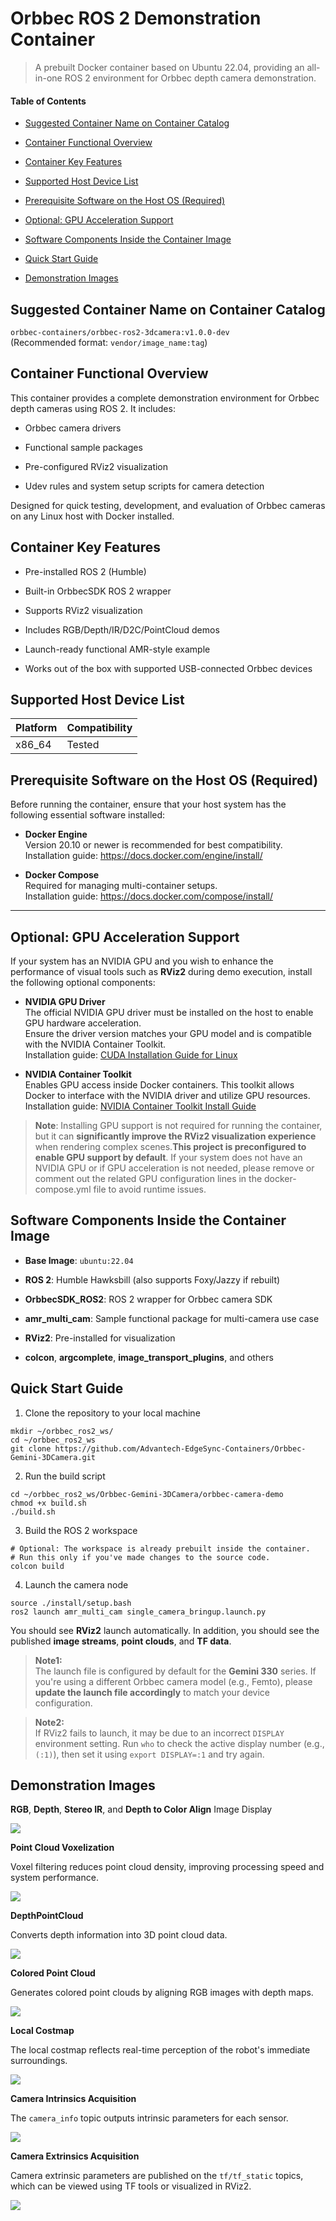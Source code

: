 # **Orbbec ROS 2 Demonstration Container**

> A prebuilt Docker container based on Ubuntu 22.04, providing an all-in-one ROS 2 environment for Orbbec depth camera demonstration.

#### Table of Contents

- [Suggested Container Name on Container Catalog](#suggested-container-name-on-container-catalog)

- [Container Functional Overview](#container-functional-overview)

- [Container Key Features](#container-key-features)

- [Supported Host Device List](#supported-host-device-list)

- [Prerequisite Software on the Host OS (Required)](#prerequisite-software-on-the-host-os-required)

- [Optional: GPU Acceleration Support](#optional-gpu-acceleration-support)

- [Software Components Inside the Container Image](#software-components-inside-the-container-image)

- [Quick Start Guide](#quick-start-guide)

- [Demonstration Images](#demonstration-images)

## Suggested Container Name on Container Catalog

`orbbec-containers/orbbec-ros2-3dcamera:v1.0.0-dev`  
(Recommended format: `vendor/image_name:tag`)

## Container Functional Overview

This container provides a complete demonstration environment for Orbbec depth cameras using ROS 2. It includes:

- Orbbec camera drivers

- Functional sample packages

- Pre-configured RViz2 visualization

- Udev rules and system setup scripts for camera detection

Designed for quick testing, development, and evaluation of Orbbec cameras on any Linux host with Docker installed.

## Container Key Features

- Pre-installed ROS 2 (Humble)

- Built-in OrbbecSDK ROS 2 wrapper

- Supports RViz2 visualization

- Includes RGB/Depth/IR/D2C/PointCloud demos

- Launch-ready functional AMR-style example

- Works out of the box with supported USB-connected Orbbec devices

## Supported Host Device List

| Platform | Compatibility |
| -------- | ------------- |
| x86_64   | Tested        |

## Prerequisite Software on the Host OS (Required)

Before running the container, ensure that your host system has the following essential software installed:

- **Docker Engine**  
  Version 20.10 or newer is recommended for best compatibility.  
  Installation guide: https://docs.docker.com/engine/install/

- **Docker Compose**  
  Required for managing multi-container setups.  
  Installation guide: https://docs.docker.com/compose/install/

---

## Optional: GPU Acceleration Support

If your system has an NVIDIA GPU and you wish to enhance the performance of visual tools such as **RViz2** during demo execution, install the following optional components:

- **NVIDIA GPU Driver**  
  The official NVIDIA GPU driver must be installed on the host to enable GPU hardware acceleration.  
  Ensure the driver version matches your GPU model and is compatible with the NVIDIA Container Toolkit.  
  Installation guide: [CUDA Installation Guide for Linux](https://docs.nvidia.com/datacenter/tesla/tesla-installation-notes/index.html)

- **NVIDIA Container Toolkit**  
  Enables GPU access inside Docker containers. This toolkit allows Docker to interface with the NVIDIA driver and utilize GPU resources.  
  Installation guide: [NVIDIA Container Toolkit Install Guide](https://docs.nvidia.com/datacenter/cloud-native/container-toolkit/install-guide.html)

>  **Note**: Installing GPU support is not required for running the container, but it can **significantly improve the RViz2 visualization experience** when rendering complex scenes.**This project is preconfigured to enable GPU support by default**. If your system does not have an NVIDIA GPU or if GPU acceleration is not needed, please remove or comment out the related GPU configuration lines in the docker-compose.yml file to avoid runtime issues.

## Software Components Inside the Container Image

- **Base Image**: `ubuntu:22.04`

- **ROS 2**: Humble Hawksbill (also supports Foxy/Jazzy if rebuilt)

- **OrbbecSDK_ROS2**: ROS 2 wrapper for Orbbec camera SDK

- **amr_multi_cam**: Sample functional package for multi-camera use case

- **RViz2**: Pre-installed for visualization

- **colcon**, **argcomplete**, **image_transport_plugins**, and others

## Quick Start Guide

1. Clone the repository to your local machine

```shell
mkdir ~/orbbec_ros2_ws/
cd ~/orbbec_ros2_ws
git clone https://github.com/Advantech-EdgeSync-Containers/Orbbec-Gemini-3DCamera.git
```

2. Run the build script

```shell
cd ~/orbbec_ros2_ws/Orbbec-Gemini-3DCamera/orbbec-camera-demo
chmod +x build.sh
./build.sh
```

3. Build the ROS 2 workspace 

```shell
# Optional: The workspace is already prebuilt inside the container.
# Run this only if you've made changes to the source code.
colcon build
```

4. Launch the camera node

```shell
source ./install/setup.bash
ros2 launch amr_multi_cam single_camera_bringup.launch.py
```

You should see **RViz2** launch automatically. In addition, you should see the published **image streams**, **point clouds**, and **TF data**.

> **Note1:**  
> The launch file is configured by default for the **Gemini 330** series.  If you're using a different Orbbec camera model (e.g., Femto), please **update the launch file accordingly** to match your device configuration.

> **Note2:**  
> If RViz2 fails to launch, it may be due to an incorrect `DISPLAY` environment setting.  Run `who` to check the active display number (e.g., `(:1)`), then set it using `export DISPLAY=:1` and try again.  

## Demonstration Images

**RGB**, **Depth**, **Stereo IR**, and **Depth to Color Align** Image Display

![](./orbbec-camera-demo/images/ImageStreams.gif)

**Point Cloud Voxelization**

Voxel filtering reduces point cloud density, improving processing speed and system performance.

![](./orbbec-camera-demo/images/VoxelPointCloud.gif)

**DepthPointCloud**

Converts depth information into 3D point cloud data.

![](./orbbec-camera-demo/images/DepthPointCloud.gif)

**Colored Point Cloud**

Generates colored point clouds by aligning RGB images with depth maps.

![](./orbbec-camera-demo/images/ColorPointCloud.gif)

**Local Costmap**

The local costmap reflects real-time perception of the robot's immediate surroundings.

![](./orbbec-camera-demo/images/Costmap.gif)

**Camera Intrinsics Acquisition**

The `camera_info` topic outputs intrinsic parameters for each sensor.

![](./orbbec-camera-demo/images/camera_info_list.png)

**Camera Extrinsics Acquisition**

Camera extrinsic parameters are published on the `tf/tf_static` topics, which can be viewed using TF tools or visualized in RViz2.

![](./orbbec-camera-demo/images/TF.png)
